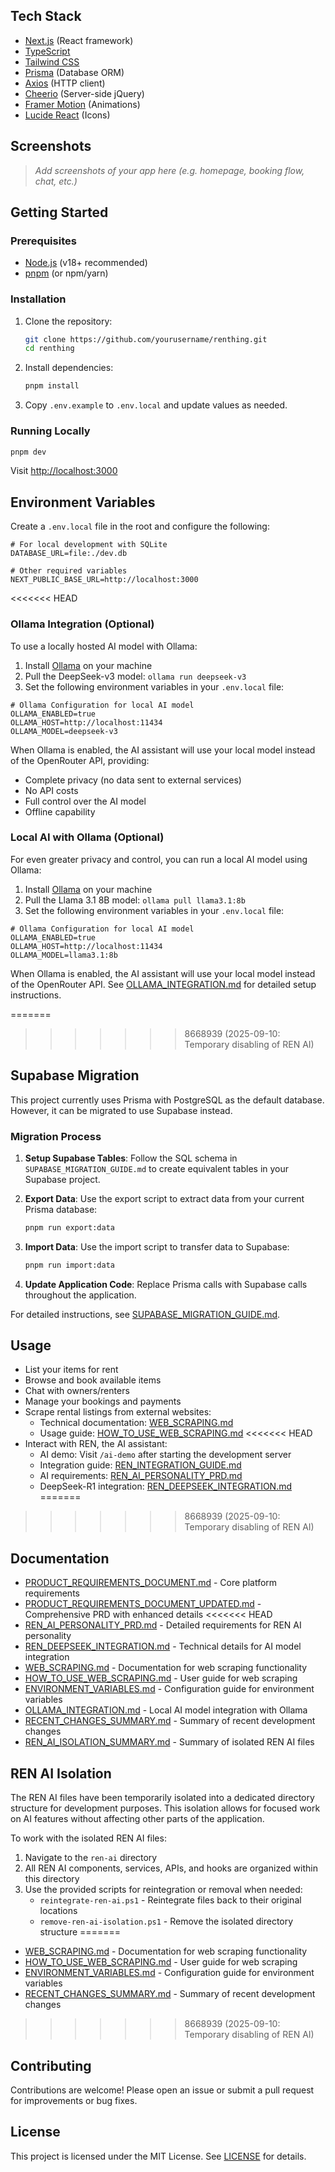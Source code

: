 ## Tech Stack

- [Next.js](https://nextjs.org/) (React framework)
- [TypeScript](https://www.typescriptlang.org/)
- [Tailwind CSS](https://tailwindcss.com/)
- [Prisma](https://www.prisma.io/) (Database ORM)
- [Axios](https://axios-http.com/) (HTTP client)
- [Cheerio](https://cheerio.js.org/) (Server-side jQuery)
- [Framer Motion](https://www.framer.com/motion/) (Animations)
- [Lucide React](https://lucide.dev/) (Icons)

## Screenshots

> _Add screenshots of your app here (e.g. homepage, booking flow, chat, etc.)_

## Getting Started

### Prerequisites

- [Node.js](https://nodejs.org/) (v18+ recommended)
- [pnpm](https://pnpm.io/) (or npm/yarn)

### Installation

1. Clone the repository:
	```sh
	git clone https://github.com/yourusername/renthing.git
	cd renthing
	```
2. Install dependencies:
	```sh
	pnpm install
	```
3. Copy `.env.example` to `.env.local` and update values as needed.

### Running Locally

```sh
pnpm dev
```
Visit [http://localhost:3000](http://localhost:3000)

## Environment Variables

Create a `.env.local` file in the root and configure the following:

```env
# For local development with SQLite
DATABASE_URL=file:./dev.db

# Other required variables
NEXT_PUBLIC_BASE_URL=http://localhost:3000
```

<<<<<<< HEAD
### Ollama Integration (Optional)

To use a locally hosted AI model with Ollama:

1. Install [Ollama](https://ollama.com/) on your machine
2. Pull the DeepSeek-v3 model: `ollama run deepseek-v3`
3. Set the following environment variables in your `.env.local` file:

```env
# Ollama Configuration for local AI model
OLLAMA_ENABLED=true
OLLAMA_HOST=http://localhost:11434
OLLAMA_MODEL=deepseek-v3
```

When Ollama is enabled, the AI assistant will use your local model instead of the OpenRouter API, providing:
- Complete privacy (no data sent to external services)
- No API costs
- Full control over the AI model
- Offline capability

### Local AI with Ollama (Optional)

For even greater privacy and control, you can run a local AI model using Ollama:

1. Install [Ollama](https://ollama.com/) on your machine
2. Pull the Llama 3.1 8B model: `ollama pull llama3.1:8b`
3. Set the following environment variables in your `.env.local` file:

```env
# Ollama Configuration for local AI model
OLLAMA_ENABLED=true
OLLAMA_HOST=http://localhost:11434
OLLAMA_MODEL=llama3.1:8b
```

When Ollama is enabled, the AI assistant will use your local model instead of the OpenRouter API. See [OLLAMA_INTEGRATION.md](OLLAMA_INTEGRATION.md) for detailed setup instructions.

=======
>>>>>>> 8668939 (2025-09-10: Temporary disabling of REN AI)
## Supabase Migration

This project currently uses Prisma with PostgreSQL as the default database. However, it can be migrated to use Supabase instead.

### Migration Process

1. **Setup Supabase Tables**: Follow the SQL schema in `SUPABASE_MIGRATION_GUIDE.md` to create equivalent tables in your Supabase project.

2. **Export Data**: Use the export script to extract data from your current Prisma database:
   ```bash
   pnpm run export:data
   ```

3. **Import Data**: Use the import script to transfer data to Supabase:
   ```bash
   pnpm run import:data
   ```

4. **Update Application Code**: Replace Prisma calls with Supabase calls throughout the application.

For detailed instructions, see [SUPABASE_MIGRATION_GUIDE.md](SUPABASE_MIGRATION_GUIDE.md).

## Usage

- List your items for rent
- Browse and book available items
- Chat with owners/renters
- Manage your bookings and payments
- Scrape rental listings from external websites:
  - Technical documentation: [WEB_SCRAPING.md](WEB_SCRAPING.md)
  - Usage guide: [HOW_TO_USE_WEB_SCRAPING.md](HOW_TO_USE_WEB_SCRAPING.md)
<<<<<<< HEAD
- Interact with REN, the AI assistant:
  - AI demo: Visit `/ai-demo` after starting the development server
  - Integration guide: [REN_INTEGRATION_GUIDE.md](REN_INTEGRATION_GUIDE.md)
  - AI requirements: [REN_AI_PERSONALITY_PRD.md](REN_AI_PERSONALITY_PRD.md)
  - DeepSeek-R1 integration: [REN_DEEPSEEK_INTEGRATION.md](REN_DEEPSEEK_INTEGRATION.md)
=======
>>>>>>> 8668939 (2025-09-10: Temporary disabling of REN AI)

## Documentation

- [PRODUCT_REQUIREMENTS_DOCUMENT.md](PRODUCT_REQUIREMENTS_DOCUMENT.md) - Core platform requirements
- [PRODUCT_REQUIREMENTS_DOCUMENT_UPDATED.md](PRODUCT_REQUIREMENTS_DOCUMENT_UPDATED.md) - Comprehensive PRD with enhanced details
<<<<<<< HEAD
- [REN_AI_PERSONALITY_PRD.md](REN_AI_PERSONALITY_PRD.md) - Detailed requirements for REN AI personality
- [REN_DEEPSEEK_INTEGRATION.md](REN_DEEPSEEK_INTEGRATION.md) - Technical details for AI model integration
- [WEB_SCRAPING.md](WEB_SCRAPING.md) - Documentation for web scraping functionality
- [HOW_TO_USE_WEB_SCRAPING.md](HOW_TO_USE_WEB_SCRAPING.md) - User guide for web scraping
- [ENVIRONMENT_VARIABLES.md](ENVIRONMENT_VARIABLES.md) - Configuration guide for environment variables
- [OLLAMA_INTEGRATION.md](OLLAMA_INTEGRATION.md) - Local AI model integration with Ollama
- [RECENT_CHANGES_SUMMARY.md](RECENT_CHANGES_SUMMARY.md) - Summary of recent development changes
- [REN_AI_ISOLATION_SUMMARY.md](REN_AI_ISOLATION_SUMMARY.md) - Summary of isolated REN AI files

## REN AI Isolation

The REN AI files have been temporarily isolated into a dedicated directory structure for development purposes. 
This isolation allows for focused work on AI features without affecting other parts of the application.

To work with the isolated REN AI files:
1. Navigate to the `ren-ai` directory
2. All REN AI components, services, APIs, and hooks are organized within this directory
3. Use the provided scripts for reintegration or removal when needed:
   - `reintegrate-ren-ai.ps1` - Reintegrate files back to their original locations
   - `remove-ren-ai-isolation.ps1` - Remove the isolated directory structure
=======
- [WEB_SCRAPING.md](WEB_SCRAPING.md) - Documentation for web scraping functionality
- [HOW_TO_USE_WEB_SCRAPING.md](HOW_TO_USE_WEB_SCRAPING.md) - User guide for web scraping
- [ENVIRONMENT_VARIABLES.md](ENVIRONMENT_VARIABLES.md) - Configuration guide for environment variables
- [RECENT_CHANGES_SUMMARY.md](RECENT_CHANGES_SUMMARY.md) - Summary of recent development changes
>>>>>>> 8668939 (2025-09-10: Temporary disabling of REN AI)

## Contributing

Contributions are welcome! Please open an issue or submit a pull request for improvements or bug fixes.

## License

This project is licensed under the MIT License. See [LICENSE](LICENSE) for details.